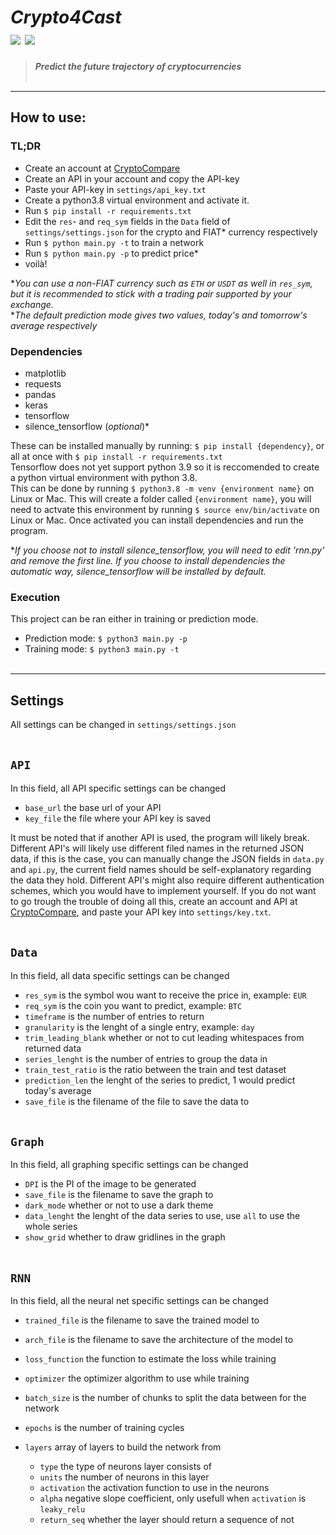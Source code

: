 # ***Crypto4Cast***<br/>[![](https://tokei.rs/b1/github/Xumatro/Crypto4Cast)](https://github.com/Aaronepower/tokei) [![](https://img.shields.io/badge/license-MIT-brightgreen)](https://github.com/Xumatro/Crypto4Cast/blob/main/LICENSE)
> ***Predict the future trajectory of cryptocurrencies***
<br/><br/>

---

## **How to use:**

### TL;DR
- Create an account at [CryptoCompare](https://cryptocompare.com)
- Create an API in your account and copy the API-key
- Paste your API-key in `settings/api_key.txt`
- Create a python3.8 virtual environment and activate it.
- Run `$ pip install -r requirements.txt`
- Edit the `res`- and `req_sym` fields in the `Data` field of `settings/settings.json` for the crypto and FIAT* currency respectively
- Run `$ python main.py -t` to train a network
- Run `$ python main.py -p` to predict price*
- voilà!

**You can use a non-FIAT currency such as `ETH` or `USDT` as well in `res_sym`, but it is recommended to stick with a trading pair supported by your exchange.*
<br/>**The default prediction mode gives two values, today's and tomorrow's average respectively*

### Dependencies
- matplotlib
- requests
- pandas
- keras
- tensorflow
- silence_tensorflow (*optional*)*

These can be installed manually by running: `$ pip install {dependency}`, or all at once with `$ pip install -r requirements.txt`
<br/>Tensorflow does not yet support python 3.9 so it is reccomended to create a python virtual environment with python 3.8.
<br/>This can be done by running `$ python3.8 -m venv {environment name}` on Linux or Mac.
This will create a folder called `{environment name}`, you will need to actvate this environment by running `$ source env/bin/activate` on Linux or Mac.
Once activated you can install dependencies and run the program.

**If you choose not to install silence_tensorflow, you will need to edit 'rnn.py' and remove the first line.
If you choose to install dependencies the automatic way, silence_tensorflow will be installed by default.*
<br/>

### Execution
This project can be ran either in training or prediction mode.

- Prediction mode: `$ python3 main.py -p`
- Training mode: `$ python3 main.py -t`
<br/><br/>

---

## **Settings**
 All settings can be changed in `settings/settings.json`
<br/><br/>
 
## `API`
In this field, all API specific settings can be changed

- `base_url` the base url of your API
- `key_file` the file where your API key is saved

It must be noted that if another API is used, the program will likely break. Different API's will likely use different filed names in the returned JSON data, if this is the case, you can manually change the JSON fields in `data.py` and `api.py`, the current field names should be self-explanatory regarding the data they hold. Different API's might also require different authentication schemes, which you would have to implement yourself. If you do not want to go trough the trouble of doing all this, create an account and API at [CryptoCompare](https://cryptocompare.com), and paste your API key into `settings/key.txt`.
<br/><br/>

## `Data`
In this field, all data specific settings can be changed

- `res_sym` is the symbol wou want to receive the price in, example: `EUR`
- `req_sym` is the coin you want to predict, example: `BTC`
- `timeframe` is the number of entries to return
- `granularity` is the lenght of a single entry, example: `day`
- `trim_leading_blank` whether or not to cut leading whitespaces from returned data
- `series_lenght` is the number of entries to group the data in
- `train_test_ratio` is the ratio between the train and test dataset
- `prediction_len` the lenght of the series to predict, 1 would predict today's average
- `save_file` is the filename of the file to save the data to
<br/><br/>

## `Graph`
In this field, all graphing specific settings can be changed

- `DPI` is the PI of the image to be generated
- `save_file` is the filename to save the graph to
- `dark_mode` whether or not to use a dark theme
- `data_lenght` the lenght of the data series to use, use `all` to use the whole series
- `show_grid` whether to draw gridlines in the graph
<br/><br/>

## `RNN`
In this field, all the neural net specific settings can be changed

- `trained_file` is the filename to save the trained model to
- `arch_file` is the filename to save the architecture of the model to
- `loss_function` the function to estimate the loss while training
- `optimizer` the optimizer algorithm to use while training
- `batch_size` is the number of chunks to split the data between for the network
- `epochs` is the number of training cycles

- `layers` array of layers to build the network from
	- `type` the type of neurons layer consists of
	- `units` the number of neurons in this layer
	- `activation` the activation function to use in the neurons
	- `alpha` negative slope coefficient, only usefull when `activation` is `leaky_relu`
	- `return_seq` whether the layer should return a sequence of not
